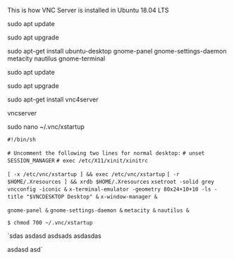 This is how VNC Server is installed in Ubuntu 18.04 LTS

sudo apt update

sudo apt upgrade

sudo apt-get install ubuntu-desktop gnome-panel gnome-settings-daemon metacity nautilus gnome-terminal

sudo apt update

sudo apt upgrade

sudo apt-get install vnc4server

vncserver

sudo nano ~/.vnc/xstartup






`#!/bin/sh`

`# Uncomment the following two lines for normal desktop:`
`# unset SESSION_MANAGER`
`# exec /etc/X11/xinit/xinitrc`

`[ -x /etc/vnc/xstartup ] && exec /etc/vnc/xstartup`
`[ -r $HOME/.Xresources ] && xrdb $HOME/.Xresources`
`xsetroot -solid grey`
`vncconfig -iconic &`
`x-terminal-emulator -geometry 80x24+10+10 -ls -title "$VNCDESKTOP Desktop" &`
`x-window-manager &`

`gnome-panel &`
`gnome-settings-daemon &`
`metacity &`
`nautilus &`


`$ chmod 700 ~/.vnc/xstartup`

`sdas
asdasd
asdsads
asdasdas

asdasd
asd`